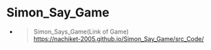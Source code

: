 ﻿# Simon_Say_Game

- > Simon_Says_Game(Link of Game)<br>https://nachiket-2005.github.io/Simon_Say_Game/src_Code/
